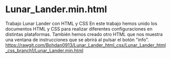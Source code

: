 # Lunar_Lander.min.html
Trabajo Lunar Lander con HTML y CSS 
En este trabajo hemos unido los documentos HTML y CSS para realizar diferentes configuraciones en distintas plataformas.
También hemos creado otro HTML que nos muestra una ventana de instrucciones que se abrirá al pulsar el botón "info".
https://rawgit.com/Bohdan0913/Lunar_Lander_html_css/Lunar_Lander_html_css_branch1/Lunar_Lander.min.html
